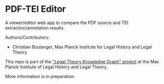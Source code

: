 # PDF-TEI Editor

A viewer/editor web app to compare the PDF source and TEI extraction/annotation results.

Authors/Contributors:
- Christian Boulanger, Max Planck Institute for Legal History and Legal Theory

This repo is part of the ["Legal Theory Knowledge Graph" project](https://www.lhlt.mpg.de/2514927/03-boulanger-legal-theory-graph) at the Max Planck Institute of Legal History and Legal Theory.


More information is in preparation.


